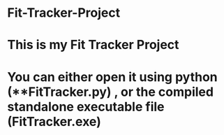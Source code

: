 # Fit-Tracker-Project
# This is my Fit Tracker Project
# You can either open it using python (**FitTracker.py) , or the compiled standalone executable file (**FitTracker.exe**)
